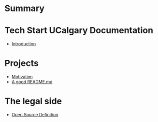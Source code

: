 # Summary

# Tech Start UCalgary Documentation

- [Introduction](./README.md)

# Projects

- [Motivation](./projects/motivation/README.md)
- [A good README.md](./projects/readme/README.md)

# The legal side

- [Open Source Definition]() <!-- ./open-source-definition/README.md -->
